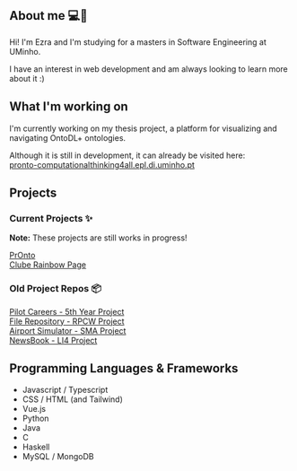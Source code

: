 ## About me 💻🌈

Hi! I'm Ezra and I'm studying for a masters in Software Engineering at UMinho. 

I have an interest in web development and am always looking to learn more about it :)

## What I'm working on

I'm currently working on my thesis project, a platform for visualizing and navigating OntoDL+ ontologies.

Although it is still in development, it can already be visited here: <br/> [pronto-computationalthinking4all.epl.di.uminho.pt](https://pronto-computationalthinking4all.epl.di.uminho.pt/)

## Projects

### Current Projects ✨

**Note:** These projects are still works in progress!

[PrOnto](https://pronto-computationalthinking4all.epl.di.uminho.pt/) <br/>
[Clube Rainbow Page](https://cluberainbow.github.io/) <br/>

### Old Project Repos 📦

[Pilot Careers - 5th Year Project](https://gitlab.com/pei7/frontendpei) <br/>
[File Repository - RPCW Project](https://github.com/haz145/RPCW2022/tree/main/Projeto) <br/>
[Airport Simulator - SMA Project](https://github.com/alpereirinha/SMA) <br/>
[NewsBook - LI4 Project](https://github.com/chelesgaroth/NewsBook-Project) <br/>

## Programming Languages & Frameworks

* Javascript / Typescript
* CSS / HTML (and Tailwind)
* Vue.js
* Python
* Java
* C
* Haskell
* MySQL / MongoDB

<!--
**haz145/haz145** is a ✨ _special_ ✨ repository because its `README.md` (this file) appears on your GitHub profile.

Here are some ideas to get you started:

- 🔭 I’m currently working on ...
- 🌱 I’m currently learning ...
- 👯 I’m looking to collaborate on ...
- 🤔 I’m looking for help with ...
- 💬 Ask me about ...
- 📫 How to reach me: ...
- 😄 Pronouns: ...
- ⚡ Fun fact: ...
-->
